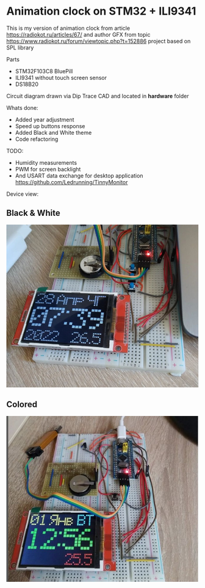 # Animation clock on STM32 + ILI9341

This is my version of animation clock from article https://radiokot.ru/articles/67/
and author GFX from topic https://www.radiokot.ru/forum/viewtopic.php?t=152886
project based on SPL library

Parts
- STM32F103C8 BluePill
- ILI9341 without touch screen sensor
- DS18B20

Сircuit diagram drawn via Dip Trace CAD and located in **hardware** folder

Whats done:
- Added year adjustment 
- Speed up buttons response 
- Added Black and White theme
- Code refactoring 

TODO:
- Humidity measurements
- PWM for screen backlight
- And USART data exchange for desktop application https://github.com/Ledrunning/TinnyMonitor

Device view:  

## Black & White

![Screenshot](appearanceB_W.jpg)

## Colored

![Screenshot](appearance_colored.jpg)
